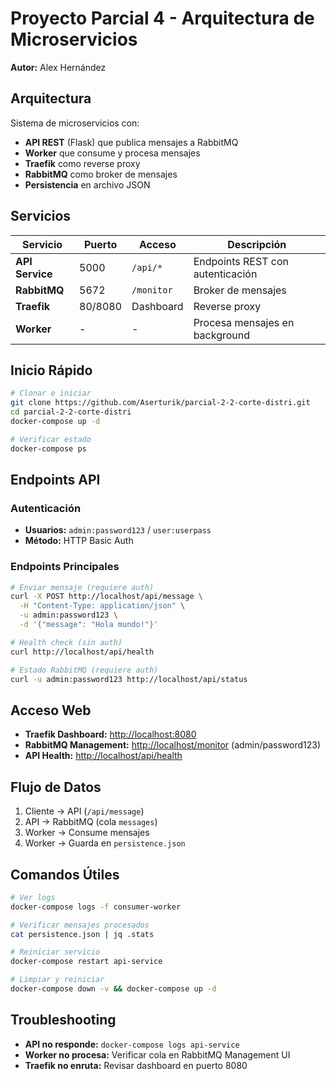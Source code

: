 # Proyecto Parcial 4 - Arquitectura de Microservicios

**Autor:** Alex Hernández

## Arquitectura

Sistema de microservicios con:

- **API REST** (Flask) que publica mensajes a RabbitMQ
- **Worker** que consume y procesa mensajes
- **Traefik** como reverse proxy
- **RabbitMQ** como broker de mensajes
- **Persistencia** en archivo JSON

## Servicios

| Servicio | Puerto | Acceso | Descripción |
|----------|--------|--------|-------------|
| **API Service** | 5000 | `/api/*` | Endpoints REST con autenticación |
| **RabbitMQ** | 5672 | `/monitor` | Broker de mensajes |
| **Traefik** | 80/8080 | Dashboard | Reverse proxy |
| **Worker** | - | - | Procesa mensajes en background |

## Inicio Rápido

```bash
# Clonar e iniciar
git clone https://github.com/Aserturik/parcial-2-2-corte-distri.git
cd parcial-2-2-corte-distri
docker-compose up -d

# Verificar estado
docker-compose ps
```

## Endpoints API

### Autenticación

- **Usuarios:** `admin:password123` / `user:userpass`
- **Método:** HTTP Basic Auth

### Endpoints Principales

```bash
# Enviar mensaje (requiere auth)
curl -X POST http://localhost/api/message \
  -H "Content-Type: application/json" \
  -u admin:password123 \
  -d '{"message": "Hola mundo!"}'

# Health check (sin auth)
curl http://localhost/api/health

# Estado RabbitMQ (requiere auth)
curl -u admin:password123 http://localhost/api/status
```

## Acceso Web

- **Traefik Dashboard:** <http://localhost:8080>
- **RabbitMQ Management:** <http://localhost/monitor> (admin/password123)
- **API Health:** <http://localhost/api/health>

## Flujo de Datos

1. Cliente → API (`/api/message`)
2. API → RabbitMQ (cola `messages`)
3. Worker → Consume mensajes
4. Worker → Guarda en `persistence.json`

## Comandos Útiles

```bash
# Ver logs
docker-compose logs -f consumer-worker

# Verificar mensajes procesados
cat persistence.json | jq .stats

# Reiniciar servicio
docker-compose restart api-service

# Limpiar y reiniciar
docker-compose down -v && docker-compose up -d
```

## Troubleshooting

- **API no responde:** `docker-compose logs api-service`
- **Worker no procesa:** Verificar cola en RabbitMQ Management UI
- **Traefik no enruta:** Revisar dashboard en puerto 8080
